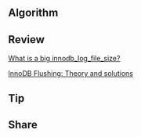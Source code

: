 ## Algorithm
## Review
[What is a big innodb_log_file_size?](https://www.percona.com/blog/2016/05/31/what-is-a-big-innodb_log_file_size/)

[InnoDB Flushing: Theory and solutions](https://www.percona.com/blog/2011/04/04/innodb-flushing-theory-and-solutions/)



## Tip
## Share
